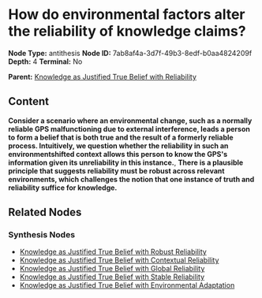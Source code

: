 # How do environmental factors alter the reliability of knowledge claims?

**Node Type:** antithesis
**Node ID:** 7ab8af4a-3d7f-49b3-8edf-b0aa4824209f
**Depth:** 4
**Terminal:** No

**Parent:** [Knowledge as Justified True Belief with Reliability](knowledge-as-justified-true-belief-with-reliability-synthesis-d32362e1-7ec0-49e3-a975-da8ff8f3a920.md)

## Content

**Consider a scenario where an environmental change, such as a normally reliable GPS malfunctioning due to external interference, leads a person to form a belief that is both true and the result of a formerly reliable process. Intuitively, we question whether the reliability in such an environmentshifted context allows this person to know the GPS's information given its unreliability in this instance.**, **There is a plausible principle that suggests reliability must be robust across relevant environments, which challenges the notion that one instance of truth and reliability suffice for knowledge.**

## Related Nodes

### Synthesis Nodes

- [Knowledge as Justified True Belief with Robust Reliability](knowledge-as-justified-true-belief-with-robust-reliability-synthesis-a0b34c9f-33b2-4a65-abd3-b1ba6a0cb1d9.md)
- [Knowledge as Justified True Belief with Contextual Reliability](knowledge-as-justified-true-belief-with-contextual-reliability-synthesis-b79addcc-73f9-46d6-b8e5-3e869ea002ec.md)
- [Knowledge as Justified True Belief with Global Reliability](knowledge-as-justified-true-belief-with-global-reliability-synthesis-50505199-cb47-4a73-b425-a76784cb1bac.md)
- [Knowledge as Justified True Belief with Stable Reliability](knowledge-as-justified-true-belief-with-stable-reliability-synthesis-1225d6fb-6751-4c5a-ab7f-4e8e398215b1.md)
- [Knowledge as Justified True Belief with Environmental Adaptation](knowledge-as-justified-true-belief-with-environmental-adaptation-synthesis-9814da77-9f0e-4523-8b91-4b20e6809a58.md)
